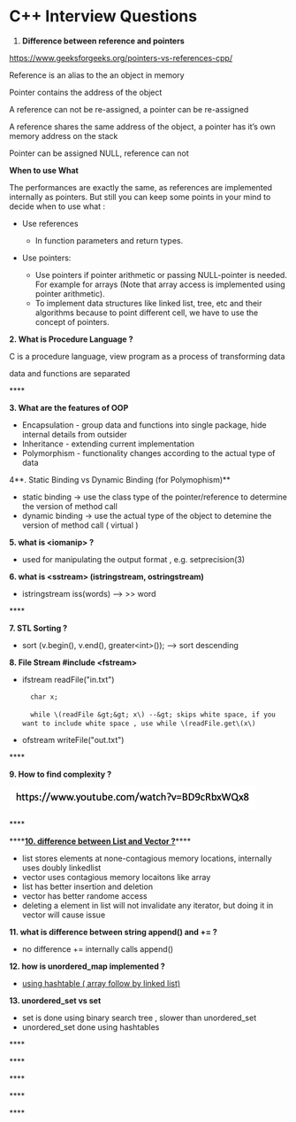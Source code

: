 # C++ Interview Questions



1. **Difference between reference and pointers** 

https://www.geeksforgeeks.org/pointers-vs-references-cpp/

Reference is an alias to the an object in memory

Pointer contains the address of the object 

A reference can not be re-assigned, a pointer can be re-assigned 

A reference shares the same address of the object, a pointer has it’s own memory address on the stack 

Pointer can be assigned NULL, reference can not

**When to use What**

The performances are exactly the same, as references are implemented internally as pointers. But still you can keep some points in your mind to decide when to use what :

* Use references
  * In function parameters and return types.
* Use pointers:

  * Use pointers if pointer arithmetic or passing NULL-pointer is needed. For example for arrays \(Note that array access is implemented using pointer arithmetic\).
  * To implement data structures like linked list, tree, etc and their algorithms because to point different cell, we have to use the concept of pointers.

**2.  What is Procedure Language ?**

C is a procedure language, view program as a process of transforming data

data and functions are separated 

\*\*\*\*

**3. What are the features of OOP**

* Encapsulation - group data and functions into single package, hide internal details from outsider
* Inheritance - extending current implementation
* Polymorphism - functionality changes according to the actual type of data 



4**. Static Binding vs Dynamic Binding \(for Polymophism\)** 

* static binding -&gt; use the class type of the pointer/reference to determine the version of method call
* dynamic binding -&gt; use the actual type of the object to detemine the version of method call \( virtual \)



**5. what is &lt;iomanip&gt; ?**

* used for manipulating the output format , e.g. setprecision\(3\)



**6. what is &lt;sstream&gt; \(istringstream, ostringstream\)**

* istringstream iss\(words\) --&gt; &gt;&gt; word

\*\*\*\*

**7. STL Sorting ?**

* sort \(v.begin\(\), v.end\(\), greater&lt;int&gt;\(\)\); --&gt; sort descending 



**8. File Stream \#include &lt;fstream&gt;** 

* ifstream readFile\("in.txt"\)

        char x;

        while \(readFile &gt;&gt; x\) --&gt; skips white space, if you want to include white space , use while \(readFile.get\(x\)

* ofstream writeFile\("out.txt"\)

\*\*\*\*

**9. How to find complexity ?**

![](../.gitbook/assets/image%20%2819%29.png)

\*\*\*\*

\*\*\*\*[**10. difference between List and Vector ?**](https://thispointer.com/difference-between-vector-and-list-in-c/)\*\*\*\*

* list stores elements at none-contagious memory locations, internally uses doubly linkedlist 
* vector uses contagious memory locaitons like array
* list has better insertion and deletion 
* vector has better randome access 
* deleting a element in list will not invalidate any iterator, but doing it in vector will cause issue 

**11. what is difference between string append\(\) and += ?**

* no difference += internally calls append\(\)

**12. how is unordered\_map implemented ?**

* [using hashtable \( array follow by linked list\) ](https://www.geeksforgeeks.org/unordered_map-in-cpp-stl/)

**13. unordered\_set vs set**

* set is done using binary search tree , slower than unordered\_set
* unordered\_set done using  hashtables 

\*\*\*\*

\*\*\*\*

\*\*\*\*

\*\*\*\*

\*\*\*\*

